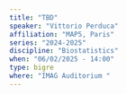 ```yaml
---
title: "TBD"
speaker: "Vittorio Perduca"
affiliation: "MAP5, Paris"
series: "2024-2025"
discipline: "Biostatistics"
when: "06/02/2025 - 14:00"
type: bigre
where: "IMAG Auditorium "
---
```


